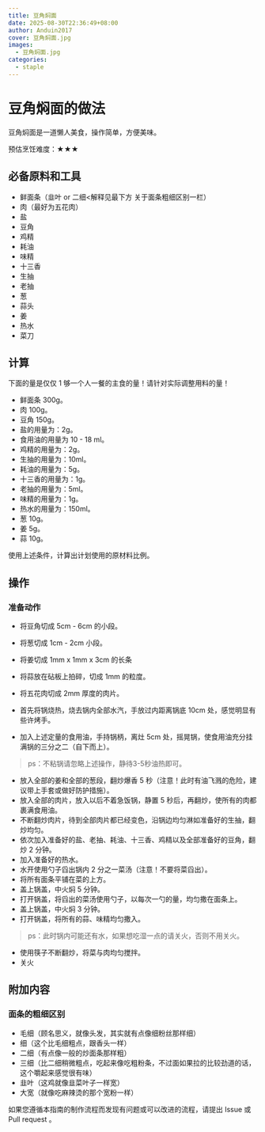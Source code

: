 ```yaml
---
title: 豆角焖面
date: 2025-08-30T22:36:49+08:00
author: Anduin2017
cover: 豆角焖面.jpg
images:
  - 豆角焖面.jpg
categories:
  - staple
---
```


# 豆角焖面的做法

豆角焖面是一道懒人美食，操作简单，方便美味。

预估烹饪难度：★★★

## 必备原料和工具

* 鲜面条（韭叶 or 二细<解释见最下方 关于面条粗细区别一栏）
* 肉（最好为五花肉）
* 盐
* 豆角
* 鸡精
* 耗油
* 味精
* 十三香
* 生抽
* 老抽
* 葱
* 蒜头
* 姜
* 热水
* 菜刀

## 计算

下面的量是仅仅 1 够一个人一餐的主食的量！请针对实际调整用料的量！

* 鲜面条 300g。
* 肉 100g。
* 豆角 150g。
* 盐的用量为：2g。
* 食用油的用量为 10 - 18 ml。
* 鸡精的用量为：2g。
* 生抽的用量为：10ml。
* 耗油的用量为：5g。
* 十三香的用量为：1g。
* 老抽的用量为：5ml。
* 味精的用量为：1g。
* 热水的用量为：150ml。
* 葱 10g。
* 姜 5g。
* 蒜 10g。

使用上述条件，计算出计划使用的原材料比例。

## 操作

### 准备动作

* 将豆角切成 5cm - 6cm 的小段。
* 将葱切成 1cm - 2cm 小段。
* 将姜切成 1mm x 1mm x 3cm 的长条
* 将蒜放在砧板上拍碎，切成 1mm 的粒度。
* 将五花肉切成 2mm 厚度的肉片。

* 首先将锅烧热，烧去锅内全部水汽，手放过内距离锅底 10cm 处，感觉明显有些许烤手。
* 加入上述定量的食用油，手持锅柄，离灶 5cm 处，摇晃锅，使食用油充分挂满锅的三分之二（自下而上）。

> ps：不粘锅请忽略上述操作，静待3-5秒油热即可。

* 放入全部的姜和全部的葱段，翻炒爆香 5 秒（注意！此时有油飞溅的危险，建议带上手套或做好防护措施）。
* 放入全部的肉片，放入以后不着急饭锅，静置 5 秒后，再翻炒，使所有的肉都裹满食用油。
* 不断翻炒肉片，待到全部肉片都已经变色，沿锅边均匀淋如准备好的生抽，翻炒均匀。
* 依次加入准备好的盐、老抽、耗油、十三香、鸡精以及全部准备好的豆角，翻炒 2 分钟。
* 加入准备好的热水。
* 水开使用勺子舀出锅内 2 分之一菜汤（注意！不要将菜舀出）。
* 将所有面条平铺在菜的上方。
* 盖上锅盖，中火焖 5 分钟。
* 打开锅盖，将舀出的菜汤使用勺子，以每次一勺的量，均匀撒在面条上。
* 盖上锅盖，中火焖 3 分钟。
* 打开锅盖，将所有的蒜、味精均匀撒入。

> ps：此时锅内可能还有水，如果想吃湿一点的请关火，否则不用关火。

* 使用筷子不断翻炒，将菜与肉均匀搅拌。
* 关火

## 附加内容

### 面条的粗细区别

* 毛细（顾名思义，就像头发，其实就有点像细粉丝那样细）
* 细（这个比毛细粗点，跟香头一样）
* 二细（有点像一般的炒面条那样粗）
* 三细（比二细稍微粗点，吃起来像吃粗粉条，不过面如果拉的比较劲道的话，这个嚼起来感觉很有味）
* 韭叶（这鸡就像韭菜叶子一样宽）
* 大宽（就像吃麻辣烫的那个宽粉一样）

如果您遵循本指南的制作流程而发现有问题或可以改进的流程，请提出 Issue 或 Pull request 。
